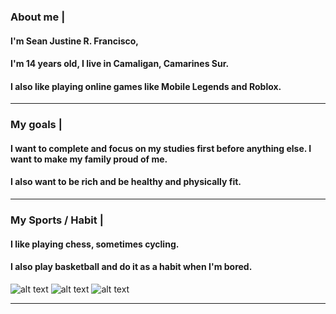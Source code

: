 ### About me |



#### I'm Sean Justine R. Francisco, 

#### I'm 14 years old, I live in Camaligan, Camarines Sur.

#### I also like playing online games like Mobile Legends and Roblox.

___________________________________________________________________________________________________________________


### My goals |

#### I want to complete and focus on my studies first before anything else. I want to make my family proud of me.
#### I also want to be rich and be healthy and physically fit.
____________________________________________________________________________________________________________________
### My Sports / Habit |

#### I like playing chess, sometimes cycling.
#### I also play basketball and do it as a habit when I'm bored.

![alt text](https://img.freepik.com/premium-vector/basketball-championship-sport-club-league-varsity-team-players-sign-ball-halftone_8071-3408.jpg?w=202) ![alt text](https://encrypted-tbn0.gstatic.com/images?q=tbn:ANd9GcTqDpnfj4luwMiSEztQLUuDMfE__kXJ_Fzj7X77dX0kk5rybtDc4AsGk5l6va-e5HqHPtU&usqp=CAU) ![alt text](https://encrypted-tbn0.gstatic.com/images?q=tbn:ANd9GcTcqO33K2bBJ18-XLNQdZuI_yjrk53HjK_IzDyDc2SwivJo_NrAhiQUaM63cl9RpMysUQw&usqp=CAU)

______________________________________________________________________________________________________________________
